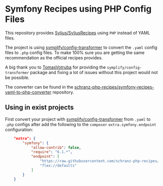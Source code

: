 # Symfony Recipes using PHP Config Files

This repository provides [Sylius/SyliusRecipes](https://github.com/Sylius/SyliusRecipes)
using `PHP` instead of YAML files.

The project is using [symplify/config-transformer](https://github.com/symplify/config-transformer)
to convert the `.yaml` config files to `.php` config files. To make 100%
sure you are getting the same recommendation as the official recipes provides.

A big thank you to [TomasVotruba](https://github.com/TomasVotruba) for providing the `symplify/config-transformer`
package and fixing a lot of issues without this project would not be possible.

The converter can be found in the [schranz-php-recipes/symfony-recipes-yaml-to-php-converter](https://github.com/schranz-php-recipes/symfony-recipes-yaml-to-php-converter)
repository.

## Using in exist projects

First convert your project with [symplify/config-transformer](https://github.com/symplify/config-transformer) from `.yaml` to `.php` configs
after add the following to the `composer` `extra.symfony.endpoint` configuration:

```json
    "extra": {
        "symfony": {
            "allow-contrib": false,
            "require": "6.1.*",
            "endpoint": [
                "https://raw.githubusercontent.com/schranz-php-recipes/sylius-recipes-php/flex/main/index.json",
                "flex://defaults"
            ]
        }
    }
```
